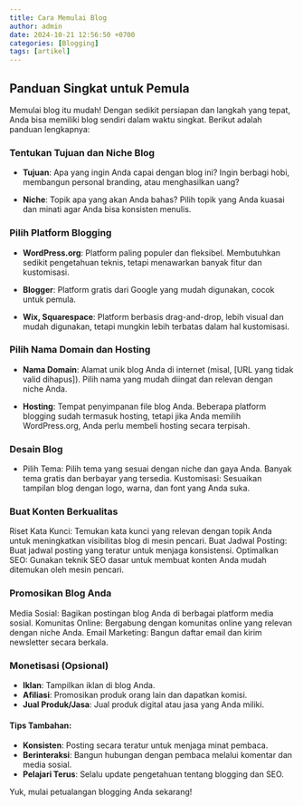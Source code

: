 ```yaml
---
title: Cara Memulai Blog
author: admin
date: 2024-10-21 12:56:50 +0700
categories: [Blogging]
tags: [artikel]
---
```


## Panduan Singkat untuk Pemula
    
Memulai blog itu mudah! Dengan sedikit persiapan dan langkah yang tepat, Anda bisa memiliki blog sendiri dalam waktu singkat. Berikut adalah panduan lengkapnya:


### Tentukan Tujuan dan Niche Blog

- **Tujuan**: 
  Apa yang ingin Anda capai dengan blog ini? Ingin berbagi hobi, membangun personal branding, atau menghasilkan uang?

- **Niche**: 
  Topik apa yang akan Anda bahas? Pilih topik yang Anda kuasai dan minati agar Anda bisa konsisten menulis.


### Pilih Platform Blogging
- **WordPress.org**: 
  Platform paling populer dan fleksibel. Membutuhkan sedikit pengetahuan teknis, tetapi menawarkan banyak fitur dan kustomisasi.

- **Blogger**: 
  Platform gratis dari Google yang mudah digunakan, cocok untuk pemula.
   
- **Wix, Squarespace**: 
  Platform berbasis drag-and-drop, lebih visual dan mudah digunakan, tetapi mungkin lebih terbatas dalam hal kustomisasi.


### Pilih Nama Domain dan Hosting
    
- **Nama Domain**: 
  Alamat unik blog Anda di internet (misal, [URL yang tidak valid dihapus]). Pilih nama yang mudah diingat dan relevan dengan niche Anda.

- **Hosting**: Tempat penyimpanan file blog Anda. Beberapa platform blogging sudah termasuk hosting, tetapi jika Anda memilih WordPress.org, Anda perlu membeli hosting secara terpisah.


### Desain Blog

- Pilih Tema: Pilih tema yang sesuai dengan niche dan gaya Anda. Banyak tema gratis dan berbayar yang tersedia.
Kustomisasi: Sesuaikan tampilan blog dengan logo, warna, dan font yang Anda suka.


### Buat Konten Berkualitas

Riset Kata Kunci: Temukan kata kunci yang relevan dengan topik Anda untuk meningkatkan visibilitas blog di mesin pencari.
Buat Jadwal Posting: Buat jadwal posting yang teratur untuk menjaga konsistensi.
Optimalkan SEO: Gunakan teknik SEO dasar untuk membuat konten Anda mudah ditemukan oleh mesin pencari.


### Promosikan Blog Anda

Media Sosial: Bagikan postingan blog Anda di berbagai platform media sosial.
Komunitas Online: Bergabung dengan komunitas online yang relevan dengan niche Anda.
Email Marketing: Bangun daftar email dan kirim newsletter secara berkala.


### Monetisasi (Opsional)

- **Iklan**: Tampilkan iklan di blog Anda.
- **Afiliasi**: Promosikan produk orang lain dan dapatkan komisi.
- **Jual Produk/Jasa**: Jual produk digital atau jasa yang Anda miliki.

#### Tips Tambahan:

- **Konsisten**: Posting secara teratur untuk menjaga minat pembaca.
- **Berinteraksi**: Bangun hubungan dengan pembaca melalui komentar dan media sosial.
- **Pelajari Terus**: Selalu update pengetahuan tentang blogging dan SEO.


Yuk, mulai petualangan blogging Anda sekarang!